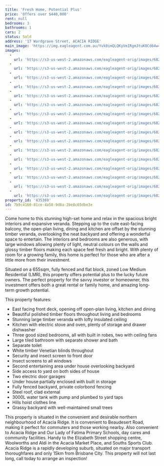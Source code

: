 ```yaml
---
title: 'Fresh Home, Potential Plus'
price: 'Offers over $440,000'
rent: null
bedrooms: 3
bathrooms: 1
cars: 2
status: Sold
address: '17 Wardgrave Street, ACACIA RIDGE'
main_image: 'https://img.eagleagent.com.au/Yvk0imQLQKyVmIRgmJtuK0Cd64w=/1280x854/smart/https://s3-us-west-2.amazonaws.com/eagleagent-orig/images/6823739/123296366-image-M.jpg'
images:
  -
    url: 'https://s3-us-west-2.amazonaws.com/eagleagent-orig/images/6823754/123296366-image-P.jpg'
  -
    url: 'https://s3-us-west-2.amazonaws.com/eagleagent-orig/images/6823753/123296366-image-O.jpg'
  -
    url: 'https://s3-us-west-2.amazonaws.com/eagleagent-orig/images/6823752/123296366-image-N.jpg'
  -
    url: 'https://s3-us-west-2.amazonaws.com/eagleagent-orig/images/6823751/123296366-image-L.jpg'
  -
    url: 'https://s3-us-west-2.amazonaws.com/eagleagent-orig/images/6823750/123296366-image-K.jpg'
  -
    url: 'https://s3-us-west-2.amazonaws.com/eagleagent-orig/images/6823749/123296366-image-J.jpg'
  -
    url: 'https://s3-us-west-2.amazonaws.com/eagleagent-orig/images/6823748/123296366-image-I.jpg'
  -
    url: 'https://s3-us-west-2.amazonaws.com/eagleagent-orig/images/6823747/123296366-image-H.jpg'
  -
    url: 'https://s3-us-west-2.amazonaws.com/eagleagent-orig/images/6823746/123296366-image-G.jpg'
  -
    url: 'https://s3-us-west-2.amazonaws.com/eagleagent-orig/images/6823745/123296366-image-F.jpg'
  -
    url: 'https://s3-us-west-2.amazonaws.com/eagleagent-orig/images/6823744/123296366-image-E.jpg'
  -
    url: 'https://s3-us-west-2.amazonaws.com/eagleagent-orig/images/6823743/123296366-image-D.jpg'
  -
    url: 'https://s3-us-west-2.amazonaws.com/eagleagent-orig/images/6823742/123296366-image-C.jpg'
  -
    url: 'https://s3-us-west-2.amazonaws.com/eagleagent-orig/images/6823741/123296366-image-B.jpg'
  -
    url: 'https://s3-us-west-2.amazonaws.com/eagleagent-orig/images/6823740/123296366-image-A.jpg'
  -
    url: 'https://s3-us-west-2.amazonaws.com/eagleagent-orig/images/6823739/123296366-image-M.jpg'
property_id: '435369'
id: 7b9c4160-81ce-4a58-9d8a-2be8c65dbe3e
---
```

Come home to this stunning high-set home and relax in the spacious bright interiors and expansive veranda. Stepping up to the cute east-facing balcony, the open-plan living, dining and kitchen are offset by the stunning timber veranda, overlooking the neat backyard and offering a wonderful space to entertain. The interiors and bedrooms are also generous, with large windows allowing plenty of light, neutral colours on the walls and glossy timber floors making each space feel fresh and bright. With plenty of room for a growing family, this home is perfect for those who are after a little more from their investment.

Situated on a 655sqm, fully fenced and flat block, zoned Low Medium Residential (LMR), this property offers potential plus to the lucky future owners. The perfect property for the savvy investor or homeowner, this investment offers both a great rental or family home, and amazing long-term growth potential.

This property features:

*  East facing front deck, opening off open-plan living, kitchen and dining
*  Beautiful polished timber floors throughout living and bedrooms
*  Stunning large timber veranda with lofty insulated ceiling
*  Kitchen with electric stove and oven, plenty of storage and drawer dishwasher
*  Three good sized bedrooms, all with built in robes, two with ceiling fans
*  Large tiled bathroom with separate shower and bath
*  Separate toilet
*  White timber Venetian blinds throughout
*  Security and insect screen to front door
*  Insect screens to all windows
*  Second entertaining area under house overlooking backyard
*  Side access to yard on both sides of house
*  Two electric door garages
*  Under house partially enclosed with built in storage
*  Fully fenced backyard, private colorbond fencing
*  Steel roof, clad external
*  3000L water tank with pump and plumbed to yard taps
*  Hills hoist clothes line
*  Grassy backyard with well-maintained small trees

This property is situated in the convenient and desirable northern neighbourhood of Acacia Ridge. It is convenient to Beaudesert Road, making it perfect for commuters and those working nearby. Also convenient to Acacia Ridge and Our Lady of Fatima Primary Schools, day cares and community facilities. Handy to the Elizabeth Street shopping centre, Woolworths and Aldi in the Acacia Market Place, and Souths Sports Club. Acacia Ridge is a rapidly developing suburb, situated on major transport thoroughfares and only 15km from Brisbane City. This property will not last long, call today to arrange an inspection!